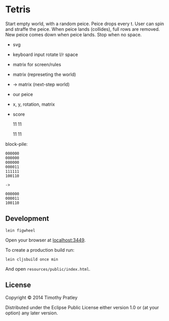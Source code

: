 # Tetris

Start empty world, with a random peice.
Peice drops every t.
User can spin and straffe the peice.
When peice lands (collides), full rows are removed.
New peice comes down when peice lands.
Stop when no space.

* svg
* keyboard input rotate l/r space
* matrix for screen/rules
* matrix (represeting the world)
* -> matrix (next-step world)
* our peice
* x, y, rotation, matrix
* score

    11
    11

    11
     11

block-pile:

    000000
    000000
    000000
    000011
    111111
    100110

    ->

    000000
    000011
    100110


## Development

    lein figwheel

Open your browser at [localhost:3449](http://localhost:3449/).

To create a production build run:

    lein cljsbuild once min

And open `resources/public/index.html`.


## License

Copyright © 2014 Timothy Pratley

Distributed under the Eclipse Public License either version 1.0 or (at your option) any later version.
